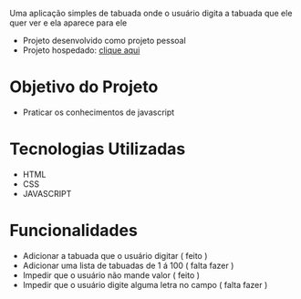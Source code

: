 Uma aplicação simples de tabuada onde o usuário digita a tabuada que ele quer ver e ela aparece para ele

- Projeto desenvolvido como projeto pessoal
- Projeto hospedado: [clique aqui]()

# Objetivo do Projeto
- Praticar os conhecimentos de javascript

# Tecnologias Utilizadas
- HTML
- CSS
- JAVASCRIPT

# Funcionalidades
- Adicionar a tabuada que o usuário digitar ( feito )
- Adicionar uma lista de tabuadas de 1 á 100 ( falta fazer )
- Impedir que o usuário não mande valor ( feito )
- Impedir que o usuário digite alguma letra no campo ( falta fazer )
